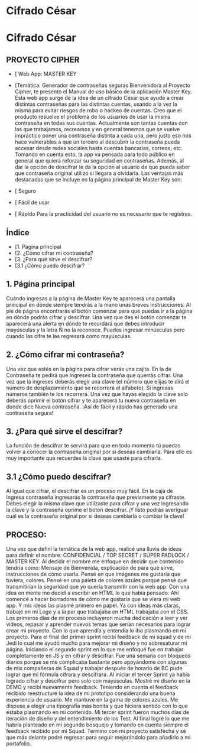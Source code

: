 # Cifrado César

# Cifrado César

## PROYECTO CIPHER

* [ Web App: MASTER KEY

* [Temática: Generador de contraseñas seguras 
Bienvenido/a al Proyecto Cipher, te presento el Manual de uso básico de la aplicación Master Key. Esta web app surge de la idea de un cifrado César que ayude a crear distintas contraseñas para las distintas cuentas, usando a la vez la misma para evitar riesgos de robo o hackeo de cuentas. Creo que el producto resuelve el problema de los usuarios de usar la misma contraseña en todas sus cuentas. Actualmente son tantas cuentas con las que trabajamos, recreamos y en general tenemos que se vuelve impráctico poner una contraseña distinta a cada una, pero justo eso nos hace vulnerables a que un tercero al descubrir la contraseña pueda accesar desde redes sociales hasta cuentas bancarias, correos, etc. Tomando en cuenta esto, la app va pensada para todo público en general que quiera reforzar su seguridad en contraseñas. Además, al dar la opción de descifrar le da la opción al usuario de que pueda saber que contraseña original utilizó si llegara a olvidarla. Las ventajas más destacadas que se incluye en la página principal de Master Key son:
* [ Seguro 
* [ Fácil de usar
* [ Rápido
Para la practicidad del usuario no es necesario que te registres. 

## Índice
* [1. Página principal
* [2. ¿Cómo cifrar mi contraseña?
* [3. ¿Para qué sirve el descifrar?
* [3.1 ¿Cómo puedo descifrar?

## 1. Página principal
Cuándo ingresas a la página de Master Key te aparecerá una pantalla principal en dónde siempre tendrás a la mano unas breves instrucciones. Al pie de página encontrarás el botón comenzar para que puedas ir a la página en dónde podrás cifrar y descifrar. Una vez que des el botón comenzar te aparecerá una alerta en dónde te recordará que debes introducir mayúsculas y la letra Ñ no la reconoce. Puedes ingresar minúsculas pero cuando las cifre te las regresará como mayúsculas.

## 2. ¿Cómo cifrar mi contraseña?
Una vez que estés en la página para cifrar verás una cajita. En la de Contraseña te pedirá que Ingreses la contraseña que querrás cifrar. Una vez que la ingreses deberás elegir una clave (el número que elijas te dirá el número de desplazamiento que se recorrerá el alfabeto). Si ingresas números también te los recorrerá.
Una vez que hayas elegido la clave solo deberás oprimir el botón cifrar y te aparecerá tu nueva contraseña en donde dice Nueva contraseña. ¡Así de fácil y rápido has generado una contraseña segura!

## 3. ¿Para qué sirve el descifrar?
La función de descifrar te servirá para que en todo momento tú puedas volver a conocer la contraseña original por si deseas cambiarla. Para ello es muy importante que recuerdes la clave que usaste para cifrarla.

## 3.1 ¿Cómo puedo descifrar?
Al igual que cifrar, el descifrar es un proceso muy fácil. En la caja de Ingresa contraseña ingresarás la contraseña que previamente ya cifraste. Debes elegir la misma clave que utilizaste para cifrar y una vez ingresando la clave y la contraseña oprime el botón descifrar. ¡Y listo podrás averiguar cuál es la contraseña original por si deseas cambiarla o cambiar la clave!

## PROCESO:
Una vez que definí la temática de la web app, realicé una lluvia de ideas para definir el nombre: CONFIDENCIAL / TOP SECRET / SÚPER PADLOCK / MASTER KEY.
Al decidir el nombre me enfoque en decidir que contenido tendría como: Mensaje de Bienvenida, explicación de para qué sirve, instrucciones de cómo usarla. Pensé en que imágenes me gustaría que tuviera, colores.
Pensé en una paleta de colores azules porque pensé que transmitirían la seguridad que yo quería transmitir con la web app.
Con una idea en mente me decidí a escribir en HTML lo que había pensado. Ahí comencé a hacer borradores de cómo me gustaría que se viera mi web app. Y mis ideas las plasmé primero en papel.
Ya con ideas más claras, trabajé en mi Logo y a la par que trabajaba en HTML trabajaba con el CSS. 
Los primeros días de mi proceso incluyeron mucha dedicación a leer y ver videos, repasar y aprender nuevos temas que serían necesarios para lograr crear mi proyecto.
Con lo que aprendía y entendía lo iba plasmando en mi proyecto. 
Para el final del primer sprint recibí feedback de mi squad y de mi Jedi lo cual me ayudó mucho para mejorar mi diseño y no sobresaturar mi página. 
Iniciando el segundo sprint en lo que me enfoqué fue en trabajar completamente en JS y en cifrar y descifrar. Fue una semana con bloqueos diarios porque se me complicaba bastante pero apoyándome con algunas de mis compañeras de Squad y trabajar después de horario de BC pude lograr que mi fórmula cifrara y descifrara.
Al iniciar el tercer Sprint ya había logrado cifrar y descifrar pero solo con mayúsculas. Mostré mi diseño en la DEMO y recibí nuevamente feedback.
Teniendo en cuenta el feedback recibido reestructuré la idea de mi prototipo considerando una buena experiencia de usuario. Me mantuve en la gama de colores azules. Me dispuse a elegir una tipografía más bonita y que hiciera sentido con lo que estaba plasmando en mi contenido. Mi tercer sprint fueron muchos días de iteración de diseño y del entendimiento de los Test.
Al final logré lo que me habría planteado en mi segundo bosquejo y tomando en cuenta siempre el feedback recibido por mi Squad.
Termino con mi proyecto satisfecha y sé que más delante podré regresar para seguir mejorándolo para añadirlo a mi portafolio.

